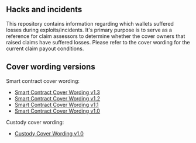 ## Hacks and incidents

This repository contains information regarding which wallets suffered losses during exploits/incidents. It's primary purpose is to serve as a reference for claim assessors to determine whether the cover owners that raised claims have suffered losses. Please refer to the cover wording for the current claim payout conditions.

## Cover wording versions

Smart contract cover wording:

- [Smart Contract Cover Wording v1.3](https://nexusmutual.io/pages/SmartContractCoverWordingv1.3.pdf)
- [Smart Contract Cover Wording v1.2](https://nexusmutual.io/pages/SmartContractCoverWordingv1.2.pdf)
- [Smart Contract Cover Wording v1.1](https://nexusmutual.io/pages/SmartContractCoverWordingv1.1.pdf)
- [Smart Contract Cover Wording v1.0](https://nexusmutual.io/pages/SmartContactCoverWordingv1.0.pdf)

Custody cover wording:

- [Custody Cover Wording v1.0](https://nexusmutual.io/pages/CustodyCoverWordingv1.0.pdf)
